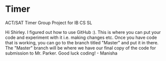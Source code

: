 # Timer
ACT/SAT Timer Group Project for IB CS SL

Hi Shirley. I figured out how to use GitHub :). This is where you can put your code and experiment with it i.e. making changes etc. Once you have code that is working, you can go to the branch titled "Master" and put it in there. The "Master" branch will be where we have our final copy of the code for submission to Mr. Parker. Good luck coding! - Manisha
